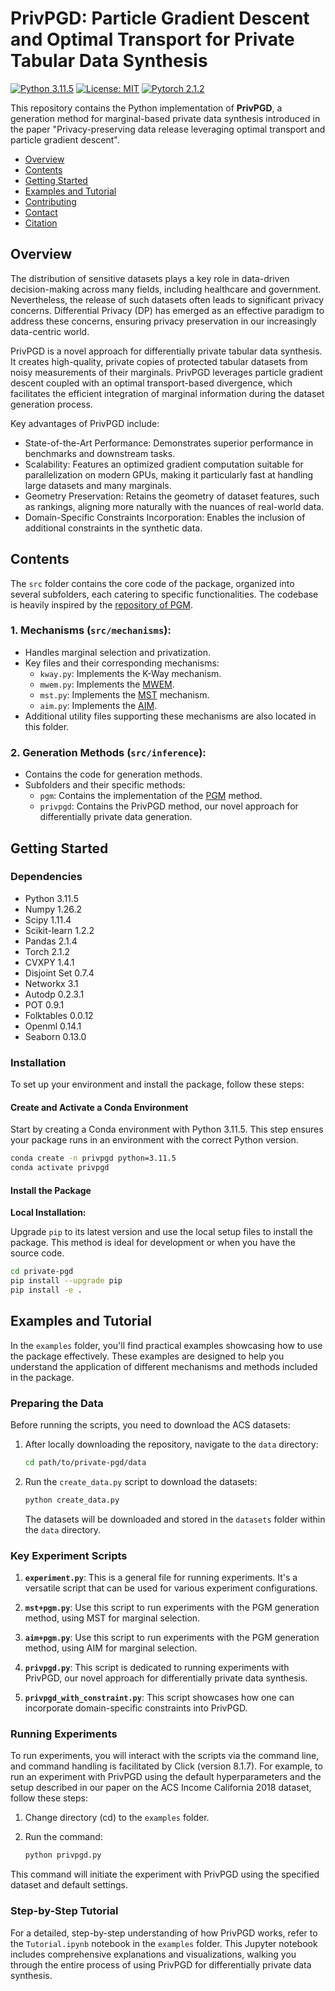 # PrivPGD: Particle Gradient Descent and Optimal Transport for Private Tabular Data Synthesis

[![Python 3.11.5](https://img.shields.io/badge/python-3.11.5-blue.svg)](https://python.org/downloads/release/python-3115/)
[![License: MIT](https://img.shields.io/badge/License-MIT-yellow.svg)](LICENSE)
[![Pytorch 2.1.2](https://img.shields.io/badge/pytorch-2.1.2-green.svg)](https://pytorch.org/)


This repository contains the Python implementation of **PrivPGD**, a generation method for marginal-based private data synthesis introduced in the paper "Privacy-preserving data release leveraging optimal transport and particle gradient descent".

* [Overview](#overview)
* [Contents](#contents)
* [Getting Started](#getting-started)
* [Examples and Tutorial](#examples-and-tutorial)
* [Contributing](#contributing)
* [Contact](#contact)
* [Citation](#citation)

## Overview

The distribution of sensitive datasets plays a key role in data-driven decision-making across many fields, including healthcare and government. Nevertheless, the release of such datasets often leads to significant privacy concerns. Differential Privacy (DP) has emerged as an effective paradigm to address these concerns, ensuring privacy preservation in our increasingly data-centric world.

PrivPGD is a novel approach for differentially private tabular data synthesis. It creates high-quality, private copies of protected tabular datasets from noisy measurements of their marginals. PrivPGD leverages particle gradient descent coupled with an optimal transport-based divergence, which facilitates the efficient integration of marginal information during the dataset generation process.

Key advantages of PrivPGD include:

- State-of-the-Art Performance: Demonstrates superior performance in benchmarks and downstream tasks.
- Scalability: Features an optimized gradient computation suitable for parallelization on modern GPUs, making it particularly fast at handling large datasets and many marginals.
- Geometry Preservation: Retains the geometry of dataset features, such as rankings, aligning more naturally with the nuances of real-world data.
- Domain-Specific Constraints Incorporation: Enables the inclusion of additional constraints in the synthetic data.

## Contents

The `src` folder contains the core code of the package, organized into several subfolders, each catering to specific functionalities. The codebase is heavily inspired by the [repository of PGM](https://github.com/ryan112358/private-pgm).

### 1. Mechanisms (`src/mechanisms`):
   - Handles marginal selection and privatization.
   - Key files and their corresponding mechanisms:
     - `kway.py`: Implements the K-Way mechanism.
     - `mwem.py`: Implements the [MWEM](https://arxiv.org/pdf/1901.09136.pdf).
     - `mst.py`: Implements the [MST](https://arxiv.org/pdf/2108.04978.pdf) mechanism.
     - `aim.py`: Implements the [AIM](https://arxiv.org/pdf/2201.12677.pdf).
   - Additional utility files supporting these mechanisms are also located in this folder.

### 2. Generation Methods (`src/inference`):
   - Contains the code for generation methods.
   - Subfolders and their specific methods:
     - `pgm`: Contains the implementation of the [PGM](https://arxiv.org/pdf/1901.09136.pdf) method.
     - `privpgd`: Contains the PrivPGD method, our novel approach for differentially private data generation.

## Getting Started

### Dependencies

- Python 3.11.5
- Numpy 1.26.2
- Scipy 1.11.4
- Scikit-learn 1.2.2
- Pandas 2.1.4
- Torch 2.1.2
- CVXPY 1.4.1
- Disjoint Set 0.7.4
- Networkx 3.1
- Autodp 0.2.3.1
- POT 0.9.1
- Folktables 0.0.12
- Openml 0.14.1
- Seaborn 0.13.0

### Installation

To set up your environment and install the package, follow these steps:

#### Create and Activate a Conda Environment

Start by creating a Conda environment with Python 3.11.5. This step ensures your package runs in an environment with the correct Python version. 
```bash
conda create -n privpgd python=3.11.5
conda activate privpgd
```
#### Install the Package

**Local Installation:**

Upgrade `pip` to its latest version and use the local setup files to install the package. This method is ideal for development or when you have the source code.
```bash
cd private-pgd
pip install --upgrade pip
pip install -e .
```

## Examples and Tutorial

In the `examples` folder, you'll find practical examples showcasing how to use the package effectively. These examples are designed to help you understand the application of different mechanisms and methods included in the package.

### Preparing the Data

Before running the scripts, you need to download the ACS datasets:

1. After locally downloading the repository, navigate to the `data` directory:

    ```bash
    cd path/to/private-pgd/data
    ```

2. Run the `create_data.py` script to download the datasets:

    ```bash
    python create_data.py
    ```

   The datasets will be downloaded and stored in the `datasets` folder within the `data` directory.

### Key Experiment Scripts

1. **`experiment.py`**: This is a general file for running experiments. It's a versatile script that can be used for various experiment configurations.

2. **`mst+pgm.py`**: Use this script to run experiments with the PGM generation method, using MST for marginal selection.

3. **`aim+pgm.py`**: Use this script to run experiments with the PGM generation method, using AIM for marginal selection.

4. **`privpgd.py`**: This script is dedicated to running experiments with PrivPGD, our novel approach for differentially private data synthesis.

5. **`privpgd_with_constraint.py`**: This script showcases how one can incorporate domain-specific constraints into PrivPGD.

### Running Experiments

To run experiments, you will interact with the scripts via the command line, and command handling is facilitated by Click (version 8.1.7). For example, to run an experiment with PrivPGD using the default hyperparameters and the setup described in our paper on the ACS Income California 2018 dataset, follow these steps:

1. Change directory (cd) to the `examples` folder.
2. Run the command:

    ```bash
    python privpgd.py
    ```

This command will initiate the experiment with PrivPGD using the specified dataset and default settings.

### Step-by-Step Tutorial

For a detailed, step-by-step understanding of how PrivPGD works, refer to the `Tutorial.ipynb` notebook in the `examples` folder. This Jupyter notebook includes comprehensive explanations and visualizations, walking you through the entire process of using PrivPGD for differentially private data synthesis. 